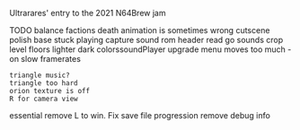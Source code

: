 
Ultrarares' entry to the 2021 N64Brew jam

TODO
    balance factions
    death animation is sometimes wrong
    cutscene polish
    base stuck playing capture sound
    rom header
    read go sounds
    crop level floors
    lighter dark colorssoundPlayer
    upgrade menu moves too much - on slow framerates

    triangle music?
    triangle too hard
    orion texture is off
    R for camera view

essential
    remove L to win. Fix save file progression
    remove debug info
